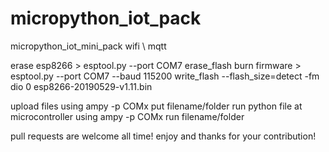 # micropython_iot_pack
micropython_iot_mini_pack wifi \ mqtt 

erase esp8266 > esptool.py --port COM7 erase_flash
burn firmware > esptool.py --port COM7 --baud 115200 write_flash --flash_size=detect -fm dio 0 esp8266-20190529-v1.11.bin

upload files using ampy -p COMx put filename/folder
run python file at microcontroller using ampy -p COMx run filename/folder

pull requests are welcome all time! enjoy and thanks for your contribution!

